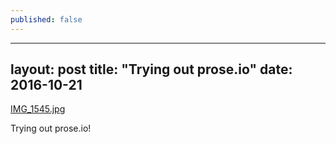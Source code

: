 ```yaml
---
published: false
---
```

---
layout: post
title: "Trying out prose.io"
date: 2016-10-21
---

[IMG_1545.jpg]({{site.baseurl}}/images/IMG_1545.jpg)

Trying out prose.io!
